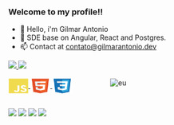 ### Welcome to my profile!!

- 👋 Hello, i'm Gilmar Antonio
- 👀 SDE base on Angular, React and Postgres.
- 📫 Contact at <a href="mailto:contato@gilmarantonio.dev">contato@gilmarantonio.dev</a>
<div> 
  <a href="https://github.com/GilmardosSantos">
  <img height="160em" src="https://github-readme-stats.vercel.app/api?username=GilmardosSantos&show_icons=true&theme=dark&include_all_commits=true&count_private=true"/>
  <img height="160em" src="https://github-readme-stats.vercel.app/api/top-langs/?username=GilmardosSantos&layout=compact&langs_count=7&theme=dark"/>
</div>
 <div style="display: inline_block"><br>
  <img align="center" alt="Js" height="30" width="40" src="https://raw.githubusercontent.com/devicons/devicon/master/icons/javascript/javascript-plain.svg">
  <img align="center" alt="HTML" height="30" width="40" src="https://raw.githubusercontent.com/devicons/devicon/master/icons/html5/html5-original.svg">
  <img align="center" alt="CSS" height="30" width="40" src="https://raw.githubusercontent.com/devicons/devicon/master/icons/css3/css3-original.svg">
  <img align="right" alt="eu" height="300" width="300" src="https://media.discordapp.net/attachments/875468255085621291/875468306948177990/finalgif.gif">
 </div>

##

<div>
  <a href="https://www.instagram.com/gilm1to/" target="_blank"><img src="https://img.shields.io/badge/-Instagram-%23E4405F?style=for-the-badge&logo=instagram&logoColor=white"     target="_blank"></a>
  <a href="https://www.twitch.tv/gsr11_" target="_blank"><img src="https://img.shields.io/badge/Twitch-9146FF?style=for-the-badge&logo=twitch&logoColor=white" target="_blank"></a>
  <a href = "mailto:dev.gilsantos@gmail.com"><img src="https://img.shields.io/badge/-Gmail-%23333?style=for-the-badge&logo=gmail&logoColor=white" target="_blank"></a>
  <a href="https://www.linkedin.com/in/gilmar-antonio-011ab81a0/" target="_blank"><img src="https://img.shields.io/badge/-LinkedIn-%230077B5?style=for-the-badge&logo=linkedin&logoColor=white" target="_blank"></a> 
    
  

</div>
